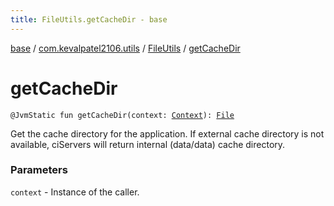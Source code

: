 ```yaml
---
title: FileUtils.getCacheDir - base
---
```


[base](../../index.html) / [com.kevalpatel2106.utils](../index.html) / [FileUtils](index.html) / [getCacheDir](./get-cache-dir.html)

# getCacheDir

`@JvmStatic fun getCacheDir(context: `[`Context`](https://developer.android.com/reference/android/content/Context.html)`): `[`File`](https://developer.android.com/reference/java/io/File.html)

Get the cache directory for the application. If external cache directory is not available,
ciServers will return internal (data/data) cache directory.

### Parameters

`context` - Instance of the caller.